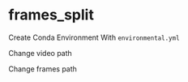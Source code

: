 # frames_split
 Create Conda Environment With `environmental.yml`

 Change video path

 Change frames path

